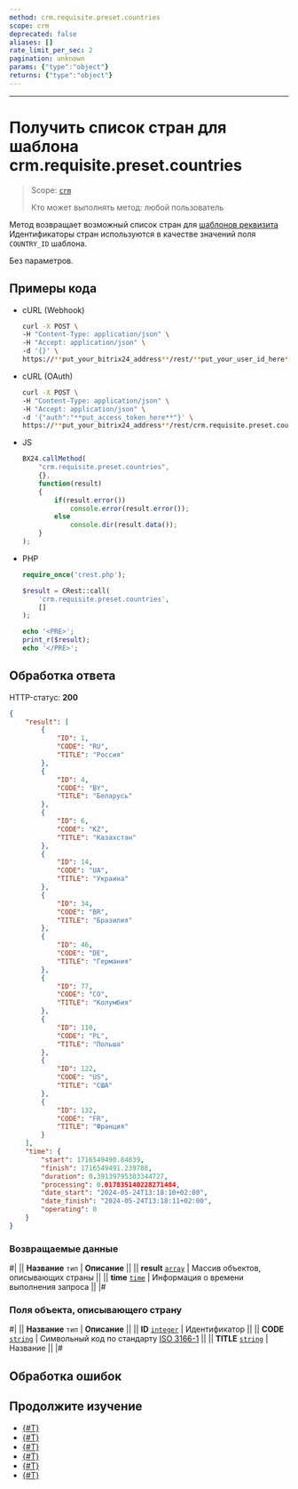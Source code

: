 ```yaml
---
method: crm.requisite.preset.countries
scope: crm
deprecated: false
aliases: []
rate_limit_per_sec: 2
pagination: unknown
params: {"type":"object"}
returns: {"type":"object"}
---
```



---

# Получить список стран для шаблона crm.requisite.preset.countries

> Scope: [`crm`](../../../scopes/permissions.md)
>
> Кто может выполнять метод: любой пользователь

Метод возвращает возможный список стран для [шаблонов реквизита](./index.md) Идентификаторы стран используются в качестве значений поля `COUNTRY_ID` шаблона.

Без параметров.

## Примеры кода





- cURL (Webhook)

    ```bash
    curl -X POST \
    -H "Content-Type: application/json" \
    -H "Accept: application/json" \
    -d '{}' \
    https://**put_your_bitrix24_address**/rest/**put_your_user_id_here**/**put_your_webbhook_here**/crm.requisite.preset.countries
    ```

- cURL (OAuth) 

    ```bash
    curl -X POST \
    -H "Content-Type: application/json" \
    -H "Accept: application/json" \
    -d '{"auth":"**put_access_token_here**"}' \
    https://**put_your_bitrix24_address**/rest/crm.requisite.preset.countries
    ```

- JS

    ```js
    BX24.callMethod(
        "crm.requisite.preset.countries",
        {},
        function(result)
        {
            if(result.error())
                console.error(result.error());
            else
                console.dir(result.data());
        }
    );
    ```

- PHP

    ```php
    require_once('crest.php');

    $result = CRest::call(
        'crm.requisite.preset.countries',
        []
    );

    echo '<PRE>';
    print_r($result);
    echo '</PRE>';
    ```



## Обработка ответа

HTTP-статус: **200**

```json
{
    "result": [
        {
            "ID": 1,
            "CODE": "RU",
            "TITLE": "Россия"
        },
        {
            "ID": 4,
            "CODE": "BY",
            "TITLE": "Беларусь"
        },
        {
            "ID": 6,
            "CODE": "KZ",
            "TITLE": "Казахстан"
        },
        {
            "ID": 14,
            "CODE": "UA",
            "TITLE": "Украина"
        },
        {
            "ID": 34,
            "CODE": "BR",
            "TITLE": "Бразилия"
        },
        {
            "ID": 46,
            "CODE": "DE",
            "TITLE": "Германия"
        },
        {
            "ID": 77,
            "CODE": "CO",
            "TITLE": "Колумбия"
        },
        {
            "ID": 110,
            "CODE": "PL",
            "TITLE": "Польша"
        },
        {
            "ID": 122,
            "CODE": "US",
            "TITLE": "США"
        },
        {
            "ID": 132,
            "CODE": "FR",
            "TITLE": "Франция"
        }
    ],
    "time": {
        "start": 1716549490.84839,
        "finish": 1716549491.239788,
        "duration": 0.39139795303344727,
        "processing": 0.017835140228271484,
        "date_start": "2024-05-24T13:18:10+02:00",
        "date_finish": "2024-05-24T13:18:11+02:00",
        "operating": 0
    }
}
```

### Возвращаемые данные

#|
|| **Название**
`тип` | **Описание** ||
|| **result**
[`array`](../../../data-types.md) | Массив объектов, описывающих страны ||
|| **time**
[`time`](../../../data-types.md) | Информация о времени выполнения запроса ||
|#

### Поля объекта, описывающего страну

#|
|| **Название**
`тип` | **Описание** ||
|| **ID**
[`integer`](../../../data-types.md) | Идентификатор ||
|| **CODE**
[`string`](../../../data-types.md) | Символьный код по стандарту [ISO 3166-1](https://www.iso.org/iso-3166-country-codes.html) ||
|| **TITLE**
[`string`](../../../data-types.md) | Название ||
|#

## Обработка ошибок



## Продолжите изучение

- [{#T}](./crm-requisite-preset-add.md)
- [{#T}](./crm-requisite-preset-update.md)
- [{#T}](./crm-requisite-preset-get.md)
- [{#T}](./crm-requisite-preset-list.md)
- [{#T}](./crm-requisite-preset-delete.md)
- [{#T}](./crm-requisite-preset-fields.md)

